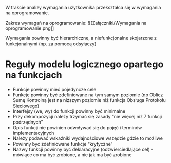 W trakcie analizy wymagania użytkownika przekształca się w wymagania na oprogramowanie.

Zakres wymagań na oprogramowanie:
![[Załączniki/Wymagania na oprogramowanie.png]]

Wymagania powinny być hierarchiczne, a niefunkcjonalne skojarzone z funkcjonalnymi (np. za pomocą odsyłaczy)

# Reguły modelu logicznego opartego na funkcjach
- Funkcje powinny mieć pojedyncze cele
- Funkcje powinny być zdefiniowane na tym samym poziomie (np Oblicz Sumę Kontrolną jest na niższym poziomie niż funkcja Obsługa Protokołu Sieciowego)
- Interfejsy (we, wy) do funkcji powinny być minimalne
- Przy dekompozycji należy trzymać się zasady “nie więcej niż 7 funkcji podrzędnych”
- Opis funkcji nie powinien odwoływać się do pojęć i terminów implementacyjnych
- Należy podawać wskaźniki wydajnościowe wszędzie gdzie to możliwe
- Powinny być zdefiniowane funkcje “krytyczne”
- Nazwy funkcji powinny być deklaracyjne (odzwierciedlające cel) - mówiące co ma być zrobione, a nie jak ma być zrobione